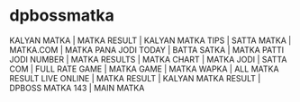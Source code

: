 # dpbossmatka
KALYAN MATKA | MATKA RESULT | KALYAN MATKA TIPS | SATTA MATKA | MATKA.COM | MATKA PANA JODI TODAY | BATTA SATKA | MATKA PATTI JODI NUMBER | MATKA RESULTS | MATKA CHART | MATKA JODI | SATTA COM | FULL RATE GAME | MATKA GAME | MATKA WAPKA | ALL MATKA RESULT LIVE ONLINE | MATKA RESULT | KALYAN MATKA RESULT | DPBOSS MATKA 143 | MAIN MATKA
